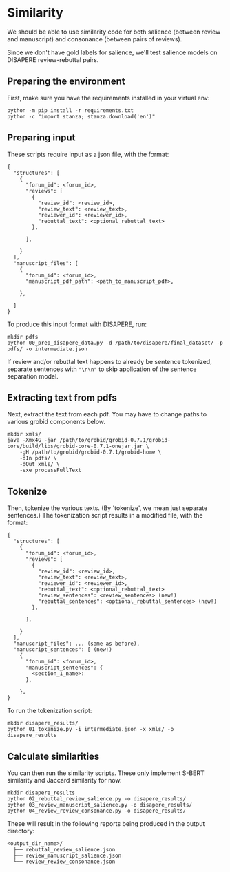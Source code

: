 # Similarity

We should be able to use similarity code for both salience (between review and manuscript) and consonance (between pairs of reviews).

Since we don't have gold labels for salience, we'll test salience models on DISAPERE review-rebuttal pairs.

## Preparing the environment
First, make sure you have the requirements installed in your virtual env:
```
python -m pip install -r requirements.txt
python -c "import stanza; stanza.download('en')"
```

## Preparing input
These scripts require input as a json file, with the format:

```
{
  "structures": [
    {
      "forum_id": <forum_id>,
      "reviews": [
        {
          "review_id": <review_id>,
          "review_text": <review_text>,
          "reviewer_id": <reviewer_id>,
          "rebuttal_text": <optional_rebuttal_text>
        },
        
      ],
      
    }
  ],
  "manuscript_files": [
    {
      "forum_id": <forum_id>,
      "manuscript_pdf_path": <path_to_manuscript_pdf>,
      
    },
    
  ]
}
```

To produce this input format with DISAPERE, run:

```
mkdir pdfs
python 00_prep_disapere_data.py -d /path/to/disapere/final_dataset/ -p pdfs/ -o intermediate.json
```
If review and/or rebuttal text happens to already be sentence tokenized, separate sentences with `"\n\n"` to skip application of the sentence separation model.

## Extracting text from pdfs
Next, extract the text from each pdf. You may have to change paths to various grobid components below.
```
mkdir xmls/
java -Xmx4G -jar /path/to/grobid/grobid-0.7.1/grobid-core/build/libs/grobid-core-0.7.1-onejar.jar \
    -gH /path/to/grobid/grobid-0.7.1/grobid-home \
    -dIn pdfs/ \
    -dOut xmls/ \
    -exe processFullText
```

## Tokenize
Then, tokenize the various texts. (By 'tokenize', we mean just separate sentences.) The tokenization script results in a modified file, with the format:
```
{
  "structures": [
    {
      "forum_id": <forum_id>,
      "reviews": [
        {
          "review_id": <review_id>,
          "review_text": <review_text>,
          "reviewer_id": <reviewer_id>,
          "rebuttal_text": <optional_rebuttal_text>
          "review_sentences": <review_sentences> (new!)
          "rebuttal_sentences": <optional_rebuttal_sentences> (new!)
        },
        
      ],
      
    }
  ],
  "manuscript_files": ... (same as before),
  "manuscript_sentences": [ (new!)
    {
      "forum_id": <forum_id>,
      "manuscript_sentences": {
        <section_1_name>: 
      },
      
    },
}
```

To run the tokenization script:
```
mkdir disapere_results/
python 01_tokenize.py -i intermediate.json -x xmls/ -o disapere_results
```

## Calculate similarities
You can then run the similarity scripts. These only implement S-BERT similarity and Jaccard similarity for now.

```
mkdir disapere_results
python 02_rebuttal_review_salience.py -o disapere_results/
python 03_review_manuscript_salience.py -o disapere_results/
python 04_review_review_consonance.py -o disapere_results/
```

These will result in the following reports being produced in the output directory:
```
<output_dir_name>/
  ├── rebuttal_review_salience.json
  ├── review_manuscript_salience.json
  └── review_review_consonance.json
```
